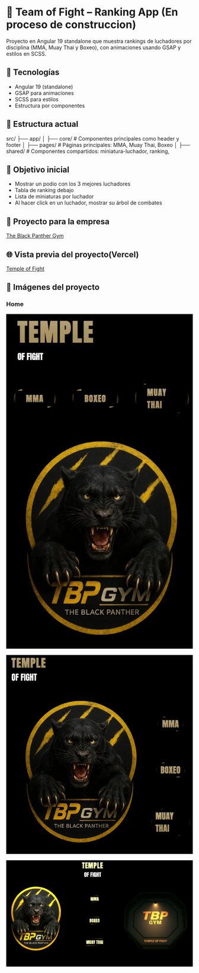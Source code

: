 # 🥊 Team of Fight – Ranking App (En proceso de construccion)

Proyecto en Angular 19 standalone que muestra rankings de luchadores por disciplina (MMA, Muay Thai y Boxeo), con animaciones usando GSAP y estilos en SCSS.

## 🚀 Tecnologías

- Angular 19 (standalone)
- GSAP para animaciones
- SCSS para estilos
- Estructura por componentes

## 📁 Estructura actual

src/
├── app/
│   ├── core/          # Componentes principales como header y footer
│   ├── pages/         # Páginas principales: MMA, Muay Thai, Boxeo
│   ├── shared/        # Componentes compartidos: miniatura-luchador, ranking,

## 🎯 Objetivo inicial

- Mostrar un podio con los 3 mejores luchadores
- Tabla de ranking debajo
- Lista de miniaturas por luchador
- Al hacer click en un luchador, mostrar su árbol de combates

## 🏢 Proyecto para la empresa

[The Black Panther Gym](https://theblackpanthergym.com/)

## 🌐 Vista previa del proyecto(Vercel)

[Temple of Fight](https://temple-of-fight.vercel.app/home)

## 📸 Imágenes del proyecto

### Home

![Vista móvil de la página principal](.github/img/home-mobile.webp "Vista móvil de la página principal")

![Vista tablet de la página principal](.github/img/home-tablet.webp "Vista tablet de la página principal")

![Vista de escritorio de la página principal](.github/img/home-desktop.webp "Vista de escritorio de la página principal")
